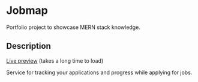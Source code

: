 # Jobmap
Portfolio project to showcase MERN stack knowledge.

## Description
[Live preview](https://jobmap.onrender.com) (takes a long time to load)

Service for tracking your applications and progress while applying for jobs.
